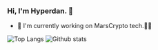 ### Hi, I'm Hyperdan. 👋	<picture decoding="async" loading="lazy">

<!--
**0xhyperdan/0xhyperdan** is a ✨ _special_ ✨ repository because its `README.md` (this file) appears on your GitHub profile.	
Here are some ideas to get you started:	
- 🔭 I’m currently working on ...	
- 🌱 I’m currently learning ...	
- 👯 I’m looking to collaborate on ...	
- 🤔 I’m looking for help with ...	
- 💬 Ask me about ...	
- 📫 How to reach me: ...	
- 😄 Pronouns: ...	
- ⚡ Fun fact: ...	
-->	
- 🛵 I'm currently working on MarsCrypto tech.👩‍💻	

![Top Langs](https://github-readme-stats.vercel.app/api/top-langs/?username=0xhyperdan&theme=dark)
![Github stats](https://github-readme-stats.vercel.app/api?username=0xhyperdan&show_icons=true&theme=dark)
